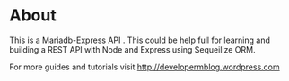 # About
This is a Mariadb-Express API . This could be help full for learning and building a REST API with Node and Express using Sequeilize ORM.

For more guides and tutorials visit http://developermblog.wordpress.com